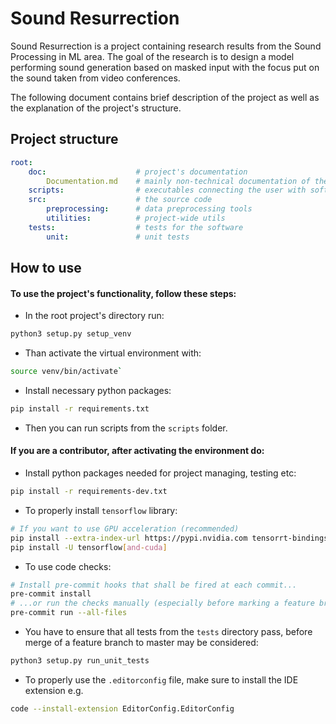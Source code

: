 # Sound Resurrection

Sound Resurrection is a project containing research results from the Sound Processing in ML area. The goal of the research is to design a model performing sound generation based on masked input with the focus put on the sound taken from video conferences.

The following document contains brief description of the project as well as the explanation of the project's structure.

## Project structure

```yaml
root:
    doc:                    # project's documentation
        Documentation.md    # mainly non-technical documentation of the project
    scripts:                # executables connecting the user with software modules
    src:                    # the source code
        preprocessing:      # data preprocessing tools
        utilities:          # project-wide utils
    tests:                  # tests for the software
        unit:               # unit tests
```

## How to use

#### To use the project's functionality, follow these steps:

- In the root project's directory run:

```bash
python3 setup.py setup_venv
```

- Than activate the virtual environment with:
```bash
source venv/bin/activate`
```

- Install necessary python packages:
```bash
pip install -r requirements.txt
```

- Then you can run scripts from the `scripts` folder.

#### If you are a contributor, after activating the environment do:

- Install python packages needed for project managing, testing etc:
```bash
pip install -r requirements-dev.txt
```

- To properly install `tensorflow` library:
```bash
# If you want to use GPU acceleration (recommended)
pip install --extra-index-url https://pypi.nvidia.com tensorrt-bindings==8.6.1 tensorrt-libs==8.6.1
pip install -U tensorflow[and-cuda]
```

- To use code checks:
```bash
# Install pre-commit hooks that shall be fired at each commit...
pre-commit install
# ...or run the checks manually (especially before marking a feature branch as ready)
pre-commit run --all-files
```

- You have to ensure that all tests from the `tests` directory pass, before merge of a feature branch to master may be considered:
```bash
python3 setup.py run_unit_tests
```

- To properly use the `.editorconfig` file, make sure to install the IDE extension e.g.
```bash
code --install-extension EditorConfig.EditorConfig
```
